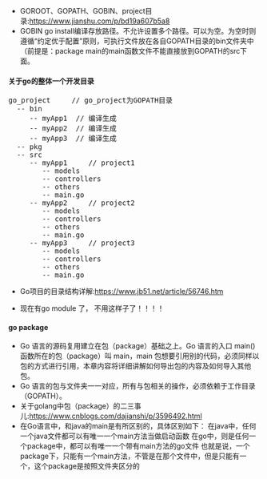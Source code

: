 + GOROOT、GOPATH、GOBIN、project目录:<https://www.jianshu.com/p/bd19a607b5a8>
+ GOBIN
go install编译存放路径。不允许设置多个路径。可以为空。为空时则遵循“约定优于配置”原则，可执行文件放在各自GOPATH目录的bin文件夹中（前提是：package main的main函数文件不能直接放到GOPATH的src下面。

#### 关于go的整体一个开发目录
<pre>
go_project     // go_project为GOPATH目录
  -- bin
     -- myApp1  // 编译生成
     -- myApp2  // 编译生成
     -- myApp3  // 编译生成
  -- pkg
  -- src
     -- myApp1     // project1
        -- models
        -- controllers
        -- others
        -- main.go 
     -- myApp2     // project2
        -- models
        -- controllers
        -- others
        -- main.go 
     -- myApp3     // project3
        -- models
        -- controllers
        -- others
        -- main.go 
</pre>

+ Go项目的目录结构详解:<https://www.jb51.net/article/56746.htm>

+ 现在有go module 了， 不用这样子了！！！！

#### go package
+ Go 语言的源码复用建立在包（package）基础之上。Go 语言的入口 main() 函数所在的包（package）叫 main，main 包想要引用别的代码，必须同样以包的方式进行引用，本章内容将详细讲解如何导出包的内容及如何导入其他包。
+ Go 语言的包与文件夹一一对应，所有与包相关的操作，必须依赖于工作目录（GOPATH）。
+ 关于golang中包（package）的二三事儿:<https://www.cnblogs.com/dajianshi/p/3596492.html>
+ 在Go语言中，和java的main是有所区别的，具体区别如下：
在java中，任何一个java文件都可以有唯一一个main方法当做启动函数
在go中，则是任何一个package中，都可以有唯一一个带有main方法的go文件
也就是说，一个package下，只能有一个main方法，不管是在那个文件中，但是只能有一个，这个package是按照文件夹区分的
